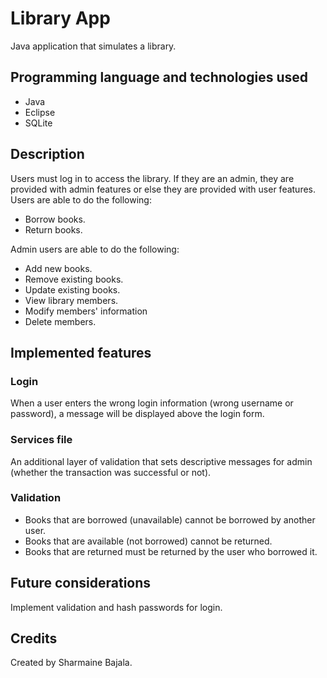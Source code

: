 # Library App
Java application that simulates a library.

## Programming language and technologies used
- Java
- Eclipse
- SQLite

## Description
Users must log in to access the library. If they are an admin, they are provided with admin features or else they are provided with user features. <br/>
Users are able to do the following:
- Borrow books.
- Return books.<br/>

Admin users are able to do the following: 
- Add new books.
- Remove existing books.
- Update existing books.
- View library members.
- Modify members' information
- Delete members.

## Implemented features
### Login
When a user enters the wrong login information (wrong username or password), a message will be displayed above the login form.

### Services file
An additional layer of validation that sets descriptive messages for admin (whether the transaction was successful or not).

### Validation
- Books that are borrowed (unavailable) cannot be borrowed by another user.
- Books that are available (not borrowed) cannot be returned.
- Books that are returned must be returned by the user who borrowed it.

## Future considerations
Implement validation and hash passwords for login.

## Credits
Created by Sharmaine Bajala.
